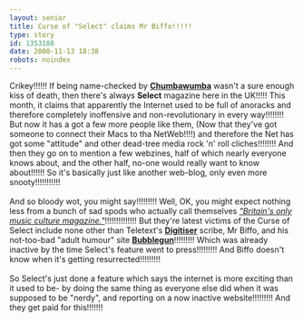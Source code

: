 ```yaml
---
layout: senior
title: Curse of "Select" claims Mr Biffo!!!!!
type: story
id: 1353188
date: 2000-11-13 18:38
robots: noindex
---
```

Crikey!!!!!! If being name-checked by <a href="http://seniorcitizen.blogspot.com/archives/2000_10_22_seniorcitizen_archive.html#1176001"><b>Chumbawumba</b></a> wasn't a sure enough kiss of death, then there's always <b>Select</b> magazine here in the UK!!!!! This month, it claims that apparently the Internet used to be full of anoracks and therefore completely inoffensive and non-revolutionary in every way!!!!!!!! But now it has a got a few more people like them, (Now that they've got someone to connect their Macs to tha NetWeb!!!!) and therefore the Net has got some "attitude" and other dead-tree media rock 'n' roll cliches!!!!!!!! And then they go on to mention a few webzines, half of which nearly everyone knows about, and the other half, no-one would really want to know about!!!!!! So it's basically just like another web-blog, only even more snooty!!!!!!!!!!!<br/> <br/>And so bloody wot, you might say!!!!!!!!! Well, OK, you might expect nothing less from a bunch of sad spods who actually call themselves <a href="http://www.magazineshop.co.uk/product.asp?mag=select"><i>"Britain's only music culture magazine."</i></a>!!!!!!!!!!!!!! But they're latest victims of the Curse of Select include none other than Teletext's <a href="http://www.teletext.co.uk/digitiser/"><b>Digitiser</b></a> scribe, Mr Biffo, and his not-too-bad "adult humour" site <a href="http://www.bubblegun.com/"><b>Bubblegun</b></a>!!!!!!!!! Which was already inactive by the time Select's feature went to press!!!!!!!!! And Biffo doesn't know when it's getting resurrected!!!!!!!!!<br/> <br/>So Select's just done a feature which says the internet is more exciting than it used to be- by doing the same thing as everyone else did when it was supposed to be "nerdy", and reporting on a now inactive website!!!!!!!!! And they get paid for this!!!!!!!